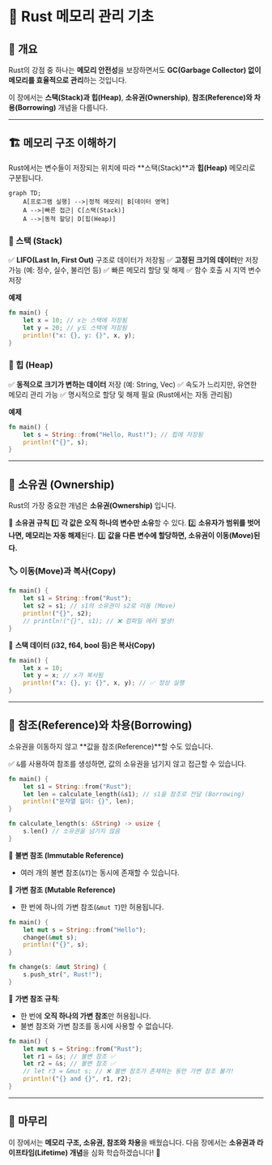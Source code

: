 # 🦀 Rust 메모리 관리 기초

## 📌 개요
Rust의 강점 중 하나는 **메모리 안전성**을 보장하면서도 **GC(Garbage Collector) 없이 메모리를 효율적으로 관리**하는 것입니다. 

이 장에서는 **스택(Stack)과 힙(Heap)**, **소유권(Ownership)**, **참조(Reference)와 차용(Borrowing)** 개념을 다룹니다. 

---

## 🏗️ 메모리 구조 이해하기

Rust에서는 변수들이 저장되는 위치에 따라 **스택(Stack)**과 **힙(Heap)** 메모리로 구분됩니다.

```mermaid
graph TD;
    A[프로그램 실행] -->|정적 메모리| B[데이터 영역]
    A -->|빠른 접근| C[스택(Stack)]
    A -->|동적 할당| D[힙(Heap)]
```

### 🔹 스택 (Stack)
✅ **LIFO(Last In, First Out)** 구조로 데이터가 저장됨
✅ **고정된 크기의 데이터**만 저장 가능 (예: 정수, 실수, 불리언 등)
✅ 빠른 메모리 할당 및 해제
✅ 함수 호출 시 지역 변수 저장

**예제**
```rust
fn main() {
    let x = 10; // x는 스택에 저장됨
    let y = 20; // y도 스택에 저장됨
    println!("x: {}, y: {}", x, y);
}
```

### 🔹 힙 (Heap)
✅ **동적으로 크기가 변하는 데이터** 저장 (예: String, Vec<T>)
✅ 속도가 느리지만, 유연한 메모리 관리 가능
✅ 명시적으로 할당 및 해제 필요 (Rust에서는 자동 관리됨)

**예제**
```rust
fn main() {
    let s = String::from("Hello, Rust!"); // 힙에 저장됨
    println!("{}", s);
}
```

---

## 🔑 소유권 (Ownership)
Rust의 가장 중요한 개념은 **소유권(Ownership)** 입니다.

📌 **소유권 규칙**
1️⃣ **각 값은 오직 하나의 변수만 소유**할 수 있다.
2️⃣ **소유자가 범위를 벗어나면, 메모리는 자동 해제**된다.
3️⃣ **값을 다른 변수에 할당하면, 소유권이 이동(Move)된다.**

### 🏷️ 이동(Move)과 복사(Copy)
```rust
fn main() {
    let s1 = String::from("Rust");
    let s2 = s1; // s1의 소유권이 s2로 이동 (Move)
    println!("{}", s2);
    // println!("{}", s1); // ❌ 컴파일 에러 발생!
}
```

📌 **스택 데이터 (i32, f64, bool 등)은 복사(Copy)**
```rust
fn main() {
    let x = 10;
    let y = x; // x가 복사됨
    println!("x: {}, y: {}", x, y); // ✅ 정상 실행
}
```

---

## 🔄 참조(Reference)와 차용(Borrowing)

소유권을 이동하지 않고 **값을 참조(Reference)**할 수도 있습니다.

✅ `&`를 사용하여 참조를 생성하면, 값의 소유권을 넘기지 않고 접근할 수 있습니다.

```rust
fn main() {
    let s1 = String::from("Rust");
    let len = calculate_length(&s1); // s1을 참조로 전달 (Borrowing)
    println!("문자열 길이: {}", len);
}

fn calculate_length(s: &String) -> usize {
    s.len() // 소유권을 넘기지 않음
}
```

📌 **불변 참조 (Immutable Reference)**
- 여러 개의 불변 참조(`&T`)는 동시에 존재할 수 있습니다.

📌 **가변 참조 (Mutable Reference)**
- 한 번에 하나의 가변 참조(`&mut T`)만 허용됩니다.

```rust
fn main() {
    let mut s = String::from("Hello");
    change(&mut s);
    println!("{}", s);
}

fn change(s: &mut String) {
    s.push_str(", Rust!");
}
```

🚨 **가변 참조 규칙**: 
- 한 번에 **오직 하나의 가변 참조**만 허용됩니다.
- 불변 참조와 가변 참조를 동시에 사용할 수 없습니다.

```rust
fn main() {
    let mut s = String::from("Rust");
    let r1 = &s; // 불변 참조 ✅
    let r2 = &s; // 불변 참조 ✅
    // let r3 = &mut s; // ❌ 불변 참조가 존재하는 동안 가변 참조 불가!
    println!("{} and {}", r1, r2);
}
```

---

## 🎯 마무리

이 장에서는 **메모리 구조, 소유권, 참조와 차용**을 배웠습니다.
다음 장에서는 **소유권과 라이프타임(Lifetime) 개념**을 심화 학습하겠습니다! 🚀

